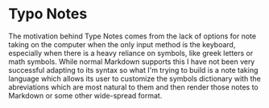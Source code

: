 # Typo Notes

The motivation behind Type Notes comes from the lack of options for note taking on the computer when the only input method is the keyboard, especially when there is a heavy reliance on symbols, like greek letters or math symbols. While normal Markdown supports this I have not been very successful adapting to its syntax so what I'm trying to build is a note taking language which allows its user to customize the symbols dictionary with the abreviations which are most natural to them and then render those notes to Markdown or some other wide-spread format.

